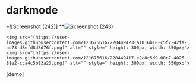 # darkmode


*![Screenshot (242)]
**![Screenshot (243)](https://user-images.githubusercontent.com/121675616/220449423-a1016b18-c5f7-42fa-ad73-d8efd8d8d76f.png)

    <img src="(https://user-images.githubusercontent.com/121675616/220449423-a1016b18-c5f7-42fa-ad73-d8efd8d8d76f.png)" alt="" style=" height: 300px; width: 350px;">
    <img src="(https://user-images.githubusercontent.com/121675616/220449417-e2c8c5d9-00c7-4025-81e2-cca4c5b83a23.png)" alt="" style=" height: 300px; width: 350px;">


[demo]
